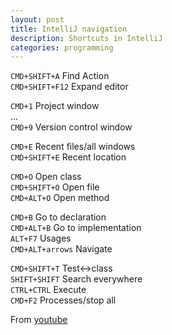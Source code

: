 ```yaml
---
layout: post
title: IntelliJ navigation
description: Shortcuts in IntelliJ
categories: programming
---
```


```CMD+SHIFT+A```    Find Action  
```CMD+SHIFT+F12```  Expand editor  

```CMD+1```          Project window  
...  
```CMD+9```          Version control window  

```CMD+E```          Recent files/all windows  
```CMD+SHIFT+E```    Recent location  

```CMD+O```          Open class  
```CMD+SHIFT+O```    Open file  
```CMD+ALT+O```      Open method  

```CMD+B```          Go to declaration  
```CMD+ALT+B```      Go to implementation  
```ALT+F7```         Usages  
```CMD+ALT+arrows``` Navigate  
  
```CMD+SHIFT+T```    Test<->class  
```SHIFT+SHIFT```    Search everywhere  
```CTRL+CTRL```      Execute  
```CMD+F2```         Processes/stop all    

From [youtube](https://www.youtube.com/watch?v=1UHsJyCq1SU&list=WL)
